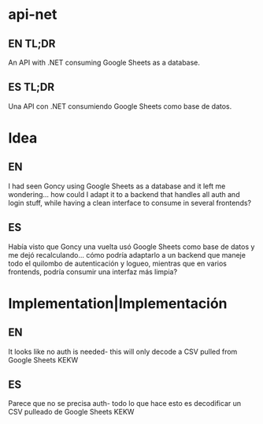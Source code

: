# api-net
## EN TL;DR
An API with .NET consuming Google Sheets as a database.
## ES TL;DR
Una API con .NET consumiendo Google Sheets como base de datos.

# Idea
## EN
I had seen Goncy using Google Sheets as a database and it left me wondering... how could I adapt it to a backend that handles all auth and login stuff, while having a clean interface to consume in several frontends?
## ES
Había visto que Goncy una vuelta usó Google Sheets como base de datos y me dejó recalculando... cómo podría adaptarlo a un backend que maneje todo el quilombo de autenticación y logueo, mientras que en varios frontends, podría consumir una interfaz más limpia?

# Implementation|Implementación
## EN
It looks like no auth is needed- this will only decode a CSV pulled from Google Sheets KEKW
## ES
Parece que no se precisa auth- todo lo que hace esto es decodificar un CSV pulleado de Google Sheets KEKW

